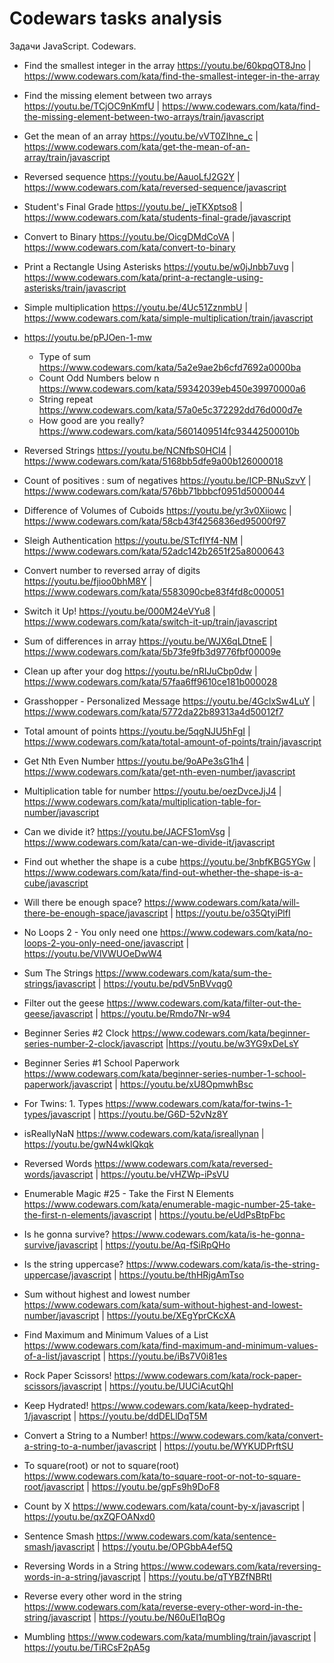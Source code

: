 # Codewars tasks analysis

Задачи JavaScript. Codewars.

* Find the smallest integer in the array https://youtu.be/60kpqOT8Jno | https://www.codewars.com/kata/find-the-smallest-integer-in-the-array
* Find the missing element between two arrays https://youtu.be/TCjOC9nKmfU | https://www.codewars.com/kata/find-the-missing-element-between-two-arrays/train/javascript
* Get the mean of an array https://youtu.be/vVT0ZIhne_c | https://www.codewars.com/kata/get-the-mean-of-an-array/train/javascript
* Reversed sequence https://youtu.be/AauoLfJ2G2Y | https://www.codewars.com/kata/reversed-sequence/javascript
* Student's Final Grade https://youtu.be/_jeTKXptso8 | https://www.codewars.com/kata/students-final-grade/javascript
* Convert to Binary https://youtu.be/OicgDMdCoVA | https://www.codewars.com/kata/convert-to-binary
* Print a Rectangle Using Asterisks https://youtu.be/w0jJnbb7uvg | https://www.codewars.com/kata/print-a-rectangle-using-asterisks/train/javascript
* Simple multiplication https://youtu.be/4Uc51ZznmbU | https://www.codewars.com/kata/simple-multiplication/train/javascript

* https://youtu.be/pPJOen-1-mw
  * Type of sum https://www.codewars.com/kata/5a2e9ae2b6cfd7692a0000ba
  * Count Odd Numbers below n https://www.codewars.com/kata/59342039eb450e39970000a6
  * String repeat https://www.codewars.com/kata/57a0e5c372292dd76d000d7e
  * How good are you really? https://www.codewars.com/kata/5601409514fc93442500010b

* Reversed Strings https://youtu.be/NCNfbS0HCI4 | https://www.codewars.com/kata/5168bb5dfe9a00b126000018
* Count of positives : sum of negatives https://youtu.be/ICP-BNuSzvY | https://www.codewars.com/kata/576bb71bbbcf0951d5000044
* Difference of Volumes of Cuboids https://youtu.be/yr3v0Xiiowc | https://www.codewars.com/kata/58cb43f4256836ed95000f97
* Sleigh Authentication https://youtu.be/STcfIYf4-NM | https://www.codewars.com/kata/52adc142b2651f25a8000643
* Convert number to reversed array of digits https://youtu.be/fjioo0bhM8Y |  https://www.codewars.com/kata/5583090cbe83f4fd8c000051
* Switch it Up! https://youtu.be/000M24eVYu8 | https://www.codewars.com/kata/switch-it-up/train/javascript
* Sum of differences in array https://youtu.be/WJX6qLDtneE | https://www.codewars.com/kata/5b73fe9fb3d9776fbf00009e
* Clean up after your dog https://youtu.be/nRIJuCbp0dw | https://www.codewars.com/kata/57faa6ff9610ce181b000028
* Grasshopper - Personalized Message https://youtu.be/4GclxSw4LuY | https://www.codewars.com/kata/5772da22b89313a4d50012f7
* Total amount of points https://youtu.be/5qgNJU5hFgI | https://www.codewars.com/kata/total-amount-of-points/train/javascript
* Get Nth Even Number https://youtu.be/9oAPe3sG1h4 | https://www.codewars.com/kata/get-nth-even-number/javascript
* Multiplication table for number https://youtu.be/oezDvceJjJ4 | https://www.codewars.com/kata/multiplication-table-for-number/javascript
* Can we divide it? https://youtu.be/JACFS1omVsg | https://www.codewars.com/kata/can-we-divide-it/javascript
* Find out whether the shape is a cube https://youtu.be/3nbfKBG5YGw | https://www.codewars.com/kata/find-out-whether-the-shape-is-a-cube/javascript
* Will there be enough space? https://www.codewars.com/kata/will-there-be-enough-space/javascript | https://youtu.be/o35QtyiPlfI
* No Loops 2 - You only need one https://www.codewars.com/kata/no-loops-2-you-only-need-one/javascript | https://youtu.be/VlVWUOeDwW4
* Sum The Strings https://www.codewars.com/kata/sum-the-strings/javascript | https://youtu.be/pdV5nBVvqg0
* Filter out the geese https://www.codewars.com/kata/filter-out-the-geese/javascript | https://youtu.be/Rmdo7Nr-w94
* Beginner Series #2 Clock https://www.codewars.com/kata/beginner-series-number-2-clock/javascript |https://youtu.be/w3YG9xDeLsY
* Beginner Series #1 School Paperwork https://www.codewars.com/kata/beginner-series-number-1-school-paperwork/javascript | https://youtu.be/xU8OpmwhBsc
* For Twins: 1. Types https://www.codewars.com/kata/for-twins-1-types/javascript | https://youtu.be/G6D-52vNz8Y
* isReallyNaN https://www.codewars.com/kata/isreallynan | https://youtu.be/gwN4wklQkqk
* Reversed Words https://www.codewars.com/kata/reversed-words/javascript | https://youtu.be/vHZWp-iPsVU
* Enumerable Magic #25 - Take the First N Elements https://www.codewars.com/kata/enumerable-magic-number-25-take-the-first-n-elements/javascript | https://youtu.be/eUdPsBtpFbc
* Is he gonna survive? https://www.codewars.com/kata/is-he-gonna-survive/javascript | https://youtu.be/Aq-fSiRpQHo
* Is the string uppercase? https://www.codewars.com/kata/is-the-string-uppercase/javascript | https://youtu.be/thHRjgAmTso
* Sum without highest and lowest number https://www.codewars.com/kata/sum-without-highest-and-lowest-number/javascript | https://youtu.be/XEgYprCKcXA
* Find Maximum and Minimum Values of a List https://www.codewars.com/kata/find-maximum-and-minimum-values-of-a-list/javascript | https://youtu.be/iBs7V0i81es
* Rock Paper Scissors! https://www.codewars.com/kata/rock-paper-scissors/javascript | https://youtu.be/UUCiAcutQhI
* Keep Hydrated! https://www.codewars.com/kata/keep-hydrated-1/javascript | https://youtu.be/ddDELlDqT5M
* Convert a String to a Number! https://www.codewars.com/kata/convert-a-string-to-a-number/javascript | https://youtu.be/WYKUDPrftSU
* To square(root) or not to square(root) https://www.codewars.com/kata/to-square-root-or-not-to-square-root/javascript | https://youtu.be/gpFs9h9DoF8
* Count by X https://www.codewars.com/kata/count-by-x/javascript | https://youtu.be/qxZQFOANxd0
* Sentence Smash https://www.codewars.com/kata/sentence-smash/javascript  | https://youtu.be/OPGbbA4ef5Q
* Reversing Words in a String https://www.codewars.com/kata/reversing-words-in-a-string/javascript  |  https://youtu.be/qTYBZfNBRtI
* Reverse every other word in the string https://www.codewars.com/kata/reverse-every-other-word-in-the-string/javascript  | https://youtu.be/N60uEI1qBOg
* Mumbling https://www.codewars.com/kata/mumbling/train/javascript | https://youtu.be/TiRCsF2pA5g
